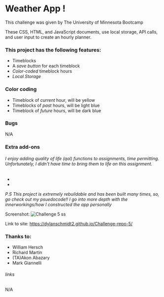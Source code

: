 # Weather App !

This challenge was given by The University of Minnesota Bootcamp 

These CSS, HTML, and JavaScript documents, use local storage, API calls, and user input to create an hourly planner.

### This project has the following features: 
* Timeblocks
* A _save button_ for each timeblock
* _Color-coded_ timeblock hours
* _Local Storage_

### Color coding
* Timeblock of _current_ hour, will be yellow
* Timeblocks of _past_ hours, will be light blue
* Timeblock of _future_ hours, will be dark blue
    
### Bugs

N/A

### Extra add-ons

###### I enjoy adding quality of life (qol) functions to assignments, time permitting. Unfortunately, I didn't have time to bring them to life on this assignment.

* 

* 

*P.S This project is extremely rebuildable and has been built many times, so, go check out my psuedocode!! I go into more depth with the innerworkings/how I constructed the app personally*
 
Screenshot:
![Challenge 5 ss](https://user-images.githubusercontent.com/109780961/193472101-4300c8be-292c-43bc-9955-3efbc70b35f5.PNG)

Link to site: https://dylanschmidt2.github.io/Challenge-repo-5/

### Thanks to:
* William Hersch
* Richard Martin
* (TA)Akon Abazary
* Mark Giannelli
###### links

N/A
